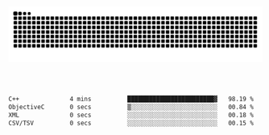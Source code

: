 <picture>
  <source media="(prefers-color-scheme: dark)" srcset="https://raw.githubusercontent.com/tomhea/tomhea/output/github-contribution-grid-snake-dark.svg">
  <source media="(prefers-color-scheme: light)" srcset="https://raw.githubusercontent.com/tomhea/tomhea/output/github-contribution-grid-snake.svg">
  <img alt="github contribution grid snake animation" src="https://raw.githubusercontent.com/tomhea/tomhea/output/github-contribution-grid-snake.svg">
</picture>

</br></br>

<!--START_SECTION:waka-->

```text
C++              4 mins          ████████████████████████▓   98.19 %
ObjectiveC       0 secs          ▒░░░░░░░░░░░░░░░░░░░░░░░░   00.84 %
XML              0 secs          ░░░░░░░░░░░░░░░░░░░░░░░░░   00.18 %
CSV/TSV          0 secs          ░░░░░░░░░░░░░░░░░░░░░░░░░   00.15 %
```

<!--END_SECTION:waka-->
